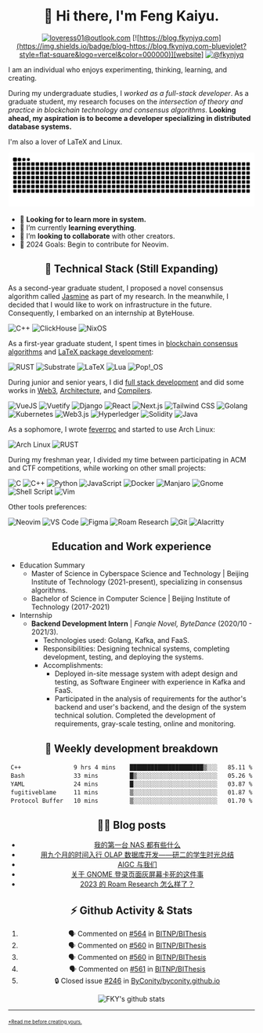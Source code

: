 <div align="center">

# 👋 Hi there, I'm Feng Kaiyu.

[![loveress01@outlook.com](https://img.shields.io/badge/email-loveress01@outlook.com-blueviolet?style=flat-square&logo=microsoft-outlook&color=0078d4)][email]
[![https://blog.fkynjyq.com](https://img.shields.io/badge/blog-https://blog.fkynjyq.com-blueviolet?style=flat-square&logo=vercel&color=000000)][website]
[![@fkynjyq](https://img.shields.io/badge/twitter-@fkynjyq-blueviolet?style=flat-square&logo=twitter&color=1DA1F2)][twitter]

</div>

I am an individual who enjoys experimenting, thinking, learning, and creating.

During my undergraduate studies, I _worked as a full-stack developer_.
As a graduate student, my research focuses on the
_intersection of theory and practice in blockchain technology and consensus algorithms_.
**Looking ahead, my aspiration is to become a developer specializing in distributed database systems.**

I'm also a lover of LaTeX and Linux.

<picture>
  <source media="(prefers-color-scheme: dark)" srcset="https://github.com/fky2015/fky2015/raw/output/github-snake-dark.svg">
  <source media="(prefers-color-scheme: light)" srcset="https://github.com/fky2015/fky2015/raw/output/github-snake.svg">
  <img alt="snk" src="https://github.com/fky2015/fky2015/raw/output/github-snake.svg">
</picture>

- :telescope: **Looking for to learn more in system.**
- :seedling: I’m currently **learning everything**.
- :handshake: I’m **looking to collaborate** with other creators.
- :goal_net: 2024 Goals: Begin to contribute for Neovim.

<div align="center">

## 🔧 Technical Stack (Still Expanding)

</div>

As a second-year graduate student, I proposed a novel consensus algorithm called [Jasmine](https://github.com/fky2015/Jasmine) as part of my research. In the meanwhile, I decided that I would like to work on infrastructure in the future. Consequently, I embarked on an internship at ByteHouse.

![C++](https://img.shields.io/badge/C++-%2300599C.svg?&style=flat-square&logo=C%2B%2B&logoColor=white)
![ClickHouse](https://img.shields.io/badge/ClickHouse-%23FFCC01.svg?&style=flat-square&logo=ClickHouse&logoColor=white)
![NixOS](https://img.shields.io/badge/NixOS-%235277C3.svg?&style=flat-square&logo=NixOS&logoColor=white)

As a first-year graduate student, I spent times in [blockchain consensus algorithms](https://github.com/fky2015/substrate-MCA) and [LaTeX package development](https://github.com/BITNP/BIThesis):

![RUST](https://img.shields.io/badge/Rust-%23000000.svg?&style=flat-square&logo=rust&logoColor=white)
![Substrate](https://img.shields.io/badge/Substrate-%23282828.svg?&style=flat-square&logo=parity-substrate&logoColor=white)
![LaTeX](https://img.shields.io/badge/LaTeX-%23008080.svg?&style=flat-square&logo=latex&logoColor=white)
![Lua](https://img.shields.io/badge/Lua-%232C2D72.svg?&style=flat-square&logo=Lua&logoColor=white)
![Pop!_OS](https://img.shields.io/badge/Pop%21_OS-%2348B9C7.svg?&style=flat-square&logo=Pop%21_OS&logoColor=white)

During junior and senior years, I did [full stack development](https://github.com/BITNP/clinic_django) and did some works in [Web3](https://github.com/PrivacyWallet), [Architecture](https://github.com/cpu-build-training/CH4-1-mips32), and [Compilers](https://github.com/BIT-SYS/cloud-ladder).

![VueJS](https://img.shields.io/badge/Vue.js%20-%2335495e.svg?&style=flat-square&logo=vue.js&logoColor=%234FC08D)
![Vuetify](https://img.shields.io/badge/Vuetify-%231867c0.svg?&style=flat-square&logo=vuetify&logoColor=white)
![Django](https://img.shields.io/badge/Django%20-%23092E20.svg?&style=flat-square&logo=django&logoColor=white)
![React](https://img.shields.io/badge/React%20-%2320232a.svg?&style=flat-square&logo=react&logoColor=%2361DAFB)
![Next.js](https://img.shields.io/badge/Next.js-%23000000.svg?&style=flat-square&logo=next.js&logoColor=white)
![Tailwind CSS](https://img.shields.io/badge/Tailwind%20CSS-%2306B6D4.svg?&style=flat-square&logo=tailwind-css&logoColor=white)
![Golang](https://img.shields.io/badge/Golang-%2300ADD8.svg?&style=flat-square&logo=go&logoColor=white)
![Kubernetes](https://img.shields.io/badge/Kubernetes-%232496ED.svg?&style=flat-square&logo=kubernetes&logoColor=white)
![Web3.js](https://img.shields.io/badge/Web3.js-%23F16822.svg?&style=flat-square&logo=web3.js&logoColor=white)
![Hyperledger](https://img.shields.io/badge/Hyperledger-%23F16822.svg?&style=flat-square&logo=hyperledger&logoColor=white)
![Solidity](https://img.shields.io/badge/Solidity-%23363636.svg?&style=flat-square&logo=solidity&logoColor=white)
![Java](https://img.shields.io/badge/Java-%23FF7800.svg?&style=flat-square&logoColor=black)

As a sophomore, I wrote [feverrpc](https://github.com/fky2015/feverrpc-ng) and started to use Arch Linux:

![Arch Linux](https://img.shields.io/badge/Arch%20Linux-%231793D1.svg?&style=flat-square&logo=arch-linux&logoColor=white)
![RUST](https://img.shields.io/badge/Rust-%23000000.svg?&style=flat-square&logo=rust&logoColor=white)

During my freshman year, I divided my time between participating in ACM and CTF competitions, while working on other small projects:

![C](https://img.shields.io/badge/C-%23A8B9CC.svg?&style=flat-square&logo=C&logoColor=black)
![C++](https://img.shields.io/badge/C++-%2300599C.svg?&style=flat-square&logo=C%2B%2B&logoColor=white)
![Python](https://img.shields.io/badge/Python-%233776AB.svg?&style=flat-square&logo=Python&logoColor=white)
![JavaScript](https://img.shields.io/badge/JavaScript-%23F7DF1E.svg?&style=flat-square&logo=JavaScript&logoColor=black)
![Docker](https://img.shields.io/badge/Docker-%232496ED.svg?&style=flat-square&logo=docker&logoColor=white)
![Manjaro](https://img.shields.io/badge/Manjaro-%2335BF5C.svg?&style=flat-square&logo=Manjaro&logoColor=white)
![Gnome](https://img.shields.io/badge/Gnome-%234A86CF.svg?&style=flat-square&logo=gnome&logoColor=white)
![Shell Script](https://img.shields.io/badge/Shell_Script%20-%23121011.svg?&style=flat-square&logo=gnu-bash&logoColor=white)
![Vim](https://img.shields.io/badge/Vim-%23019733.svg?&style=flat-square&logo=vim&logoColor=white)

Other tools preferences:

![Neovim](https://img.shields.io/badge/Neovim-%2357A143.svg?&style=flat-square&logo=neovim&logoColor=white)
![VS Code](https://img.shields.io/badge/Visual%20Studio%20Code-%23007ACC.svg?&style=flat-square&logo=visual-studio-code&logoColor=white)
![Figma](https://img.shields.io/badge/Figma-%23F24E1E.svg?&style=flat-square&logo=figma&logoColor=white)
![Roam Research](https://img.shields.io/badge/Roam%20Research-%23343A40.svg?&style=flat-square&logo=roam-research&logoColor=white)
![Git](https://img.shields.io/badge/Git-%23f05032.svg?&style=flat-square&logo=git&logoColor=white)
![Alacritty](https://img.shields.io/badge/Alacritty-%23F46D01.svg?&style=flat-square&logo=alacritty&logoColor=white)


<div align="center">

## Education and Work experience

</div>

- Education Summary
  - Master of Science in Cyberspace Science and Technology | Beijing Institute of Technology (2021-present), specializing in consensus algorithms.
  - Bachelor of Science in Computer Science | Beijing Institute of Technology (2017-2021)
- Internship
  - **Backend Development Intern** | _Fanqie Novel, ByteDance_ (2020/10 - 2021/3).
    - Technologies used: Golang, Kafka, and FaaS.
    - Responsibilities: Designing technical systems, completing development, testing, and deploying the systems.
    - Accomplishments:
      - Deployed in-site message system with adept design and testing, as Software Engineer with experience in Kafka and FaaS.
      - Participated in the analysis of requirements for the author's backend and user's backend, and the design of the system technical solution. Completed the development of requirements, gray-scale testing, online and monitoring.
<!-- Accomplishments -->

<div align="center">

## 🧠 Weekly development breakdown

<!--START_SECTION:waka-->

```txt
C++               9 hrs 4 mins    █████████████████████▒░░░   85.11 %
Bash              33 mins         █▒░░░░░░░░░░░░░░░░░░░░░░░   05.26 %
YAML              24 mins         █░░░░░░░░░░░░░░░░░░░░░░░░   03.87 %
fugitiveblame     11 mins         ▒░░░░░░░░░░░░░░░░░░░░░░░░   01.87 %
Protocol Buffer   10 mins         ▒░░░░░░░░░░░░░░░░░░░░░░░░   01.70 %
```

<!--END_SECTION:waka-->

## ✍🏻 Blog posts

<!-- BLOG-POST-LIST:START -->
- [我的第一台 NAS 都有些什么](https://blog.fkynjyq.com/what-are-on-my-first-nas)
- [用九个月的时间入行 OLAP 数据库开发——研二的学生时光总结](https://blog.fkynjyq.com/the-start-of-my-olap-journey)
- [AIGC 与我们](https://blog.fkynjyq.com/AIGC-to-us)
- [关于 GNOME 登录页面灰屏幕卡死的这件事](https://blog.fkynjyq.com/stuck-at-frozen-gnome-session-when-logging-in)
- [2023 的 Roam Research 怎么样了？](https://blog.fkynjyq.com/how-s-roam-research-doing-in-2023)
<!-- BLOG-POST-LIST:END -->

## ⚡ Github Activity & Stats

<!--START_SECTION:activity-->
1. 🗣 Commented on [#564](https://github.com/BITNP/BIThesis/issues/564#issuecomment-2492853743) in [BITNP/BIThesis](https://github.com/BITNP/BIThesis)
2. 🗣 Commented on [#560](https://github.com/BITNP/BIThesis/issues/560#issuecomment-2475875731) in [BITNP/BIThesis](https://github.com/BITNP/BIThesis)
3. 🗣 Commented on [#560](https://github.com/BITNP/BIThesis/issues/560#issuecomment-2467688273) in [BITNP/BIThesis](https://github.com/BITNP/BIThesis)
4. 🗣 Commented on [#561](https://github.com/BITNP/BIThesis/issues/561#issuecomment-2467686637) in [BITNP/BIThesis](https://github.com/BITNP/BIThesis)
5. 🔒 Closed issue [#246](https://github.com/ByConity/byconity.github.io/issues/246) in [ByConity/byconity.github.io](https://github.com/ByConity/byconity.github.io)
<!--END_SECTION:activity-->

![FKY's github stats](https://github-readme-stats-phi-lemon.vercel.app/api?username=fky2015&count_private=true&show_icons=true&title_color=fff&text_color=fff&icon_color=aaa&bg_color=401030,e96443,904e95&hide_rank=true)

</div>

[website]: https://blog.fkynjyq.com
[twitter]: https://twitter.com/fkynjyq
[email]: mailto:loveress01@outlook.com

---

<sub><sup>
[*Read me before creating yours.](https://github.com/fky2015/fky2015/wiki/Read-me-before-creating-yours-profile.)
</sup></sub>

